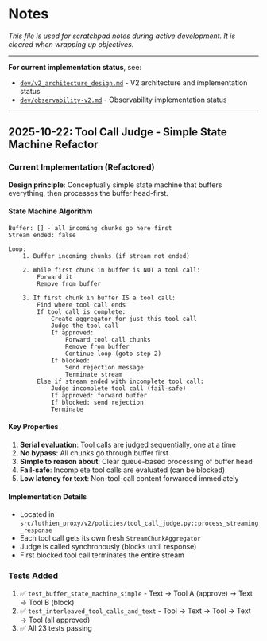 # Notes

_This file is used for scratchpad notes during active development. It is cleared when wrapping up objectives._

---

**For current implementation status**, see:
- [`dev/v2_architecture_design.md`](v2_architecture_design.md) - V2 architecture and implementation status
- [`dev/observability-v2.md`](observability-v2.md) - Observability implementation status

---

## 2025-10-22: Tool Call Judge - Simple State Machine Refactor

### Current Implementation (Refactored)

**Design principle**: Conceptually simple state machine that buffers everything, then processes the buffer head-first.

#### State Machine Algorithm

```
Buffer: [] - all incoming chunks go here first
Stream ended: false

Loop:
    1. Buffer incoming chunks (if stream not ended)

    2. While first chunk in buffer is NOT a tool call:
        Forward it
        Remove from buffer

    3. If first chunk in buffer IS a tool call:
        Find where tool call ends
        If tool call is complete:
            Create aggregator for just this tool call
            Judge the tool call
            If approved:
                Forward tool call chunks
                Remove from buffer
                Continue loop (goto step 2)
            If blocked:
                Send rejection message
                Terminate stream
        Else if stream ended with incomplete tool call:
            Judge incomplete tool call (fail-safe)
            If approved: forward buffer
            If blocked: send rejection
            Terminate
```

#### Key Properties

1. **Serial evaluation**: Tool calls are judged sequentially, one at a time
2. **No bypass**: All chunks go through buffer first
3. **Simple to reason about**: Clear queue-based processing of buffer head
4. **Fail-safe**: Incomplete tool calls are evaluated (can be blocked)
5. **Low latency for text**: Non-tool-call content forwarded immediately

#### Implementation Details

- Located in `src/luthien_proxy/v2/policies/tool_call_judge.py::process_streaming_response`
- Each tool call gets its own fresh `StreamChunkAggregator`
- Judge is called synchronously (blocks until response)
- First blocked tool call terminates the entire stream

### Tests Added

1. ✅ `test_buffer_state_machine_simple` - Text → Tool A (approve) → Text → Tool B (block)
2. ✅ `test_interleaved_tool_calls_and_text` - Tool → Text → Tool → Text → Tool (all approved)
3. ✅ All 23 tests passing
